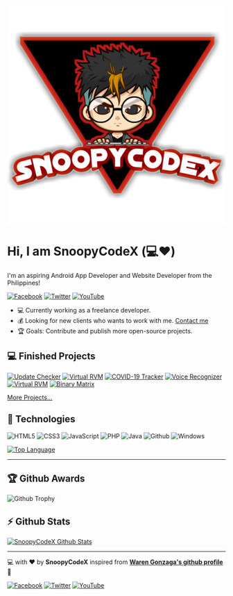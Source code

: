 ![SnoopyCodeX](https://raw.githubusercontent.com/SnoopyCodeX/SnoopyCodeX/master/res/img/profile.png)

# Hi, I am SnoopyCodeX (:computer::heart:)

I'm an aspiring Android App Developer and Website Developer from the Philippines!

[![Facebook](https://img.shields.io/badge/facebook-%231877F2.svg?&style=for-the-badge&logo=facebook&logoColor=white)](https://facebook.com/SnoopyCodeX) 
[![Twitter](https://img.shields.io/badge/twitter-%231DA1F2.svg?&style=for-the-badge&logo=twitter&logoColor=white)](https://twitter.com/SnoopyCodeX) 
[![YouTube](https://img.shields.io/badge/youtube-%23FF0000.svg?&style=for-the-badge&logo=youtube&logoColor=white)](https://www.youtube.com/channel/UCC65iAfGIHvMCi1vV-I8OSQ)

- :computer: Currently working as a freelance developer.
- :moneybag: Looking for new clients who wants to work with me. [Contact me](mailto:johnroy062102calimlim@gmail.com)
- :trophy: Goals: Contribute and publish more open-source projects.

## :computer: Finished Projects

[![Update Checker](https://github-readme-stats-sepia-rho.vercel.app/api/pin/?username=SnoopyCodeX&repo=jsonupdatecheckerandroid)](https://github.com/SnoopyCodeX/jsonupdatecheckerandroid)
[![Virtual RVM](https://github-readme-stats-sepia-rho.vercel.app/api/pin/?username=SnoopyCodeX&repo=ceit-management)](https://github.com/SnoopyCodeX/ceit-management)
[![COVID-19 Tracker](https://github-readme-stats-sepia-rho.vercel.app/api/pin/?username=SnoopyCodeX&repo=covid19tracker)](https://github.com/SnoopyCodeX/covid19tracker)
[![Voice Recognizer](https://github-readme-stats-sepia-rho.vercel.app/api/pin/?username=SnoopyCodeX&repo=voice-recognizer)](https://github.com/SnoopyCodeX/voice-recognizer)
[![Virtual RVM](https://github-readme-stats-sepia-rho.vercel.app/api/pin/?username=SnoopyCodeX&repo=virtualrvm)](https://github.com/SnoopyCodeX/virtualrvm)
[![Binary Matrix](https://github-readme-stats-sepia-rho.vercel.app/api/pin/?username=SnoopyCodeX&repo=binarymatrixandroid)](https://github.com/SnoopyCodeX/binarymatrixandroid)

[More Projects...](https://github.com/SnoopyCodeX/?tab=repositories)

## :wrench: Technologies

![HTML5](https://img.icons8.com/color/30/html-5.png)
![CSS3](https://img.icons8.com/color/30/css3.png)
![JavaScript](https://img.icons8.com/color/30/javascript.png)
![PHP](https://img.icons8.com/color/30/php.png)
![Java](https://img.icons8.com/color/30/java.png)
![Github](https://img.icons8.com/material-outlined/30/github.png)
![Windows](https://img.icons8.com/color/30/windows-10.png)

[![Top Language](https://github-readme-stats-sepia-rho.vercel.app/api/top-langs?username=SnoopyCodeX&layout=compact)](https://github.com/SnoopyCodeX/github-readme-stats)

---

## :trophy: Github Awards

![Github Trophy](https://github-profile-trophy.vercel.app/?username=SnoopyCodeX)

## :zap: Github Stats

[![SnoopyCodeX Github Stats](https://github-readme-stats-sepia-rho.vercel.app/api?username=SnoopyCodeX&show_icons=true&count_private=true)](https://github.com/SnoopyCodeX/github-readme-stats)

---

:computer: with :heart: by **SnoopyCodeX** inspired from **[Waren Gonzaga's github profile](https://github.com/warengonzaga)** :muscle:

[![Facebook](https://img.shields.io/badge/facebook-%231877F2.svg?&style=for-the-badge&logo=facebook&logoColor=white)](https://facebook.com/SnoopyCodeX) [![Twitter](https://img.shields.io/badge/twitter-%231DA1F2.svg?&style=for-the-badge&logo=twitter&logoColor=white)](https://twitter.com/SnoopyCodeX) [![YouTube](https://img.shields.io/badge/youtube-%23FF0000.svg?&style=for-the-badge&logo=youtube&logoColor=white)](https://www.youtube.com/channel/UCC65iAfGIHvMCi1vV-I8OSQ)
